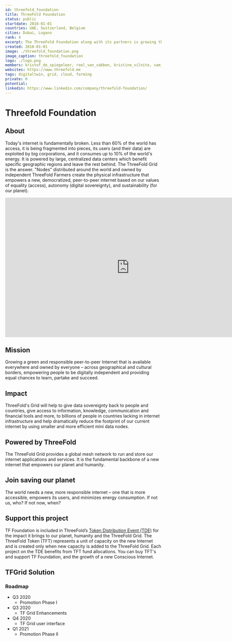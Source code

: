```yaml
---
id: threefold_foundation
title: ThreeFold Foundation
status: public
startdate: 2018-01-01
countries: UAE, Switzerland, Belgium
cities: Dubai, Lugano
rank: 4
excerpt: The ThreeFold Foundation along with its partners is growing the ThreeFold Grid and a new peer-to-peer internet.
created: 2018-01-01
image: ./threefold_foundation.png
image_caption: threefold_foundation
logo: ./logo.png
members: kristof_de_spiegeleer, roel_van_sabben, kristine_vilnite, sam_taggart, sacha_obegadoo, adnan_fatayerji, karoline_zizka, maximilian_rang
websites: https://www.threefold.me
tags: digitaltwin, grid, cloud, farming
private: 0
potential: 
linkedin: https://www.linkedin.com/company/threefold-foundation/
---
```


# Threefold Foundation

## About

Today's internet is fundamentally broken. Less than 60% of the world has access, it is being fragmented into pieces, its users (and their data) are exploited by big corporations, and it consumes up to 10% of the world's energy. It is powered by large, centralized data centers which benefit specific geographic regions and leave the rest behind. The ThreeFold Grid is the answer. "Nodes" distributed around the world and owned by independent ThreeFold Farmers create the physical infrastructure that empowers a new, democratized, peer-to-peer internet based on our values of equality (access), autonomy (digital sovereignty), and sustainability (for our planet).

<iframe src="https://player.vimeo.com/video/412749710" width="800" height="450" frameborder="0" allow="autoplay; fullscreen" allowfullscreen></iframe>

<BR>


## Mission

Growing a green and responsible peer-to-peer Internet that is available everywhere and owned by everyone – across geographical and cultural borders, empowering people to be digitally independent and providing equal chances to learn, partake and succeed.

## Impact

ThreeFold's Grid will help to give data sovereignty back to people and countries, give access to information, knowledge, communication and financial tools and more, to billions of people in countries lacking in internet infrastructure and help dramatically reduce the footprint of our current internet by using smaller and more efficient mini data nodes.

## Powered by ThreeFold

The ThreeFold Grid provides a global mesh network to run and store our internet applications and services. It is the fundamental backbone of a new internet that empowers our planet and humanity.

## Join saving our planet
 
The world needs a new, more responsible internet – one that is more accessible, empowers its users, and minimizes energy consumption. If not us, who? If not now, when?

## Support this project

TF Foundation is included in ThreeFold’s [Token Distribution Event (TDE)](https://wiki.threefold.io/#/tdeoverview)</a> for the impact it brings to our planet, humanity and the ThreeFold Grid.
The ThreeFold Token (TFT) represents a unit of capacity on the new Internet and is created only when new capacity is added to the ThreeFold Grid.
Each project on the TDE benefits from TFT fund allocations. You can buy TFT's and support TF Foundation, and the growth of a new Conscious Internet.

## TFGrid Solution

### Roadmap

- Q3 2020
  - Promotion Phase I
- Q3 2020
  - TF Grid Enhancements
- Q4 2020
  - TF Grid user interface
- Q1 2021
  - Promotion Phase II
